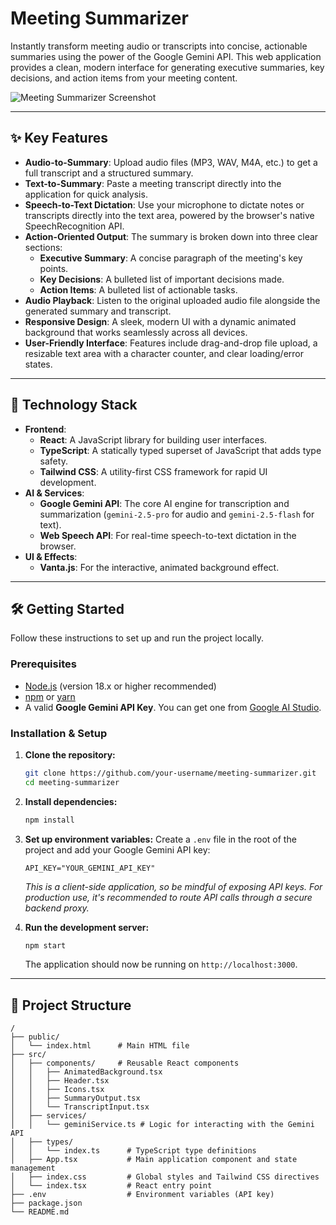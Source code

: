 # Meeting Summarizer

Instantly transform meeting audio or transcripts into concise, actionable summaries using the power of the Google Gemini API. This web application provides a clean, modern interface for generating executive summaries, key decisions, and action items from your meeting content.

![Meeting Summarizer Screenshot](https://storage.googleapis.com/aistudio-hosting/project-assets/5cd01b50-399a-4d7a-a63e-b83884c7590d/readme_screenshot.png)

---

## ✨ Key Features

- **Audio-to-Summary**: Upload audio files (MP3, WAV, M4A, etc.) to get a full transcript and a structured summary.
- **Text-to-Summary**: Paste a meeting transcript directly into the application for quick analysis.
- **Speech-to-Text Dictation**: Use your microphone to dictate notes or transcripts directly into the text area, powered by the browser's native SpeechRecognition API.
- **Action-Oriented Output**: The summary is broken down into three clear sections:
    - **Executive Summary**: A concise paragraph of the meeting's key points.
    - **Key Decisions**: A bulleted list of important decisions made.
    - **Action Items**: A bulleted list of actionable tasks.
- **Audio Playback**: Listen to the original uploaded audio file alongside the generated summary and transcript.
- **Responsive Design**: A sleek, modern UI with a dynamic animated background that works seamlessly across all devices.
- **User-Friendly Interface**: Features include drag-and-drop file upload, a resizable text area with a character counter, and clear loading/error states.

---

## 🚀 Technology Stack

- **Frontend**:
    - **React**: A JavaScript library for building user interfaces.
    - **TypeScript**: A statically typed superset of JavaScript that adds type safety.
    - **Tailwind CSS**: A utility-first CSS framework for rapid UI development.
- **AI & Services**:
    - **Google Gemini API**: The core AI engine for transcription and summarization (`gemini-2.5-pro` for audio and `gemini-2.5-flash` for text).
    - **Web Speech API**: For real-time speech-to-text dictation in the browser.
- **UI & Effects**:
    - **Vanta.js**: For the interactive, animated background effect.

---

## 🛠️ Getting Started

Follow these instructions to set up and run the project locally.

### Prerequisites

- [Node.js](https://nodejs.org/) (version 18.x or higher recommended)
- [npm](https://www.npmjs.com/) or [yarn](https://yarnpkg.com/)
- A valid **Google Gemini API Key**. You can get one from [Google AI Studio](https://aistudio.google.com/app/apikey).

### Installation & Setup

1.  **Clone the repository:**
    ```bash
    git clone https://github.com/your-username/meeting-summarizer.git
    cd meeting-summarizer
    ```

2.  **Install dependencies:**
    ```bash
    npm install
    ```

3.  **Set up environment variables:**
    Create a `.env` file in the root of the project and add your Google Gemini API key:
    ```
    API_KEY="YOUR_GEMINI_API_KEY"
    ```
    *This is a client-side application, so be mindful of exposing API keys. For production use, it's recommended to route API calls through a secure backend proxy.*

4.  **Run the development server:**
    ```bash
    npm start
    ```
    The application should now be running on `http://localhost:3000`.

---

## 📂 Project Structure

```
/
├── public/
│   └── index.html      # Main HTML file
├── src/
│   ├── components/     # Reusable React components
│   │   ├── AnimatedBackground.tsx
│   │   ├── Header.tsx
│   │   ├── Icons.tsx
│   │   ├── SummaryOutput.tsx
│   │   └── TranscriptInput.tsx
│   ├── services/
│   │   └── geminiService.ts # Logic for interacting with the Gemini API
│   ├── types/
│   │   └── index.ts      # TypeScript type definitions
│   ├── App.tsx           # Main application component and state management
│   ├── index.css         # Global styles and Tailwind CSS directives
│   └── index.tsx         # React entry point
├── .env                  # Environment variables (API key)
├── package.json
└── README.md
```
